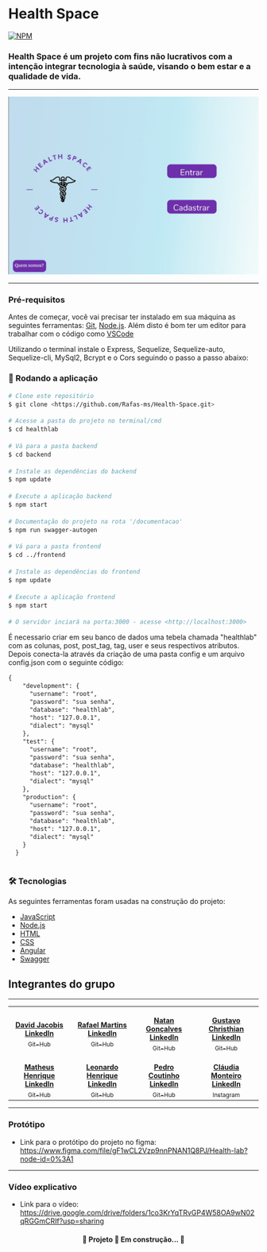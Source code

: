 # Health Space
[![NPM](https://img.shields.io/apm/l/react?style=for-the-badge)](https://github.com/Matts-R/healthlab/blob/main/LICENSE)
### Health Space é um projeto com fins não lucrativos com a intenção integrar tecnologia à saúde, visando o bem estar e a qualidade de vida.

---
![Tela Inicial](https://github.com/David-Jacobis/Assets/blob/main/Tela%20Inicial.jpeg)

---
### Pré-requisitos

Antes de começar, você vai precisar ter instalado em sua máquina as seguintes ferramentas:
[Git](https://git-scm.com), [Node.js](https://nodejs.org/en/). 
Além disto é bom ter um editor para trabalhar com o código como [VSCode](https://code.visualstudio.com/)

Utilizando o terminal instale o Express, Sequelize, Sequelize-auto, Sequelize-cli, MySql2, Bcrypt e o Cors seguindo o passo a passo abaixo:

### 🎲 Rodando a aplicação

```bash
# Clone este repositório
$ git clone <https://github.com/Rafas-ms/Health-Space.git>

# Acesse a pasta do projeto no terminal/cmd
$ cd healthlab

# Vá para a pasta backend
$ cd backend

# Instale as dependências do backend
$ npm update

# Execute a aplicação backend
$ npm start

# Documentação do projeto na rota '/documentacao'
$ npm run swagger-autogen

# Vá para a pasta frontend
$ cd ../frontend

# Instale as dependências do frontend
$ npm update

# Execute a aplicação frontend
$ npm start

# O servidor inciará na porta:3000 - acesse <http://localhost:3000>
```
É necessario criar em seu banco de dados uma tebela chamada "healthlab" com as colunas, post, post_tag, tag, user e seus respectivos atributos. Depois conecta-la através da criação de uma pasta config e um arquivo config.json com o seguinte código:

```
{
    "development": {
      "username": "root",
      "password": "sua senha",
      "database": "healthlab",
      "host": "127.0.0.1",
      "dialect": "mysql"
    },
    "test": {
      "username": "root",
      "password": "sua senha",
      "database": "healthlab",
      "host": "127.0.0.1",
      "dialect": "mysql"
    },
    "production": {
      "username": "root",
      "password": "sua senha",
      "database": "healthlab",
      "host": "127.0.0.1",
      "dialect": "mysql"
    }
  }
  
```

### 🛠 Tecnologias

As seguintes ferramentas foram usadas na construção do projeto:

- [JavaScript](https://developer.mozilla.org/pt-BR/docs/Web/JavaScript)
- [Node.js](https://nodejs.org/en/)
- [HTML](https://developer.mozilla.org/pt-BR/docs/Web/HTML)
- [CSS](https://www.w3schools.com/css/)
- [Angular](https://angular.io/start)
- [Swagger](https://swagger.io/)

## Integrantes do grupo
---

<table>
  <tr>
    <td align="center"><a href="https://www.linkedin.com/in/david-jacobis/"><img style="border-radius: 50%;" src="https://avatars.githubusercontent.com/u/79882277?s=400&u=5b89e0ae40e565f9ce16bb76cd526d0e187c0dd7&v=4" width="100px;" alt=""/><br /><b> David Jacobis<br>LinkedIn </b></a><br /><a href="https://github.com/David-Jacobis" title="Git-Hub"><sub>Git-Hub</sub></a></td>
    <td align="center"><a href="https://www.linkedin.com/in/rafael-martins-silva/"><img style="border-radius: 50%;" src="https://avatars.githubusercontent.com/u/80134985?v=4" width="100px;" alt=""/><br /><b>Rafael Martins<br>LinkedIn </b></a><br /><a href="https://github.com/Rafas-ms" title="Git-Hub"><sub>Git-Hub</sub></a></td>
    <td align="center"><a href="https://www.linkedin.com/in/natan-gonçalves-b81b84185/"><img style="border-radius: 50%;" src="https://avatars.githubusercontent.com/u/72225206?v=4" width="100px;" alt=""/><br /><b>Natan Gonçalves<br>LinkedIn </b></a><br /><a href="https://github.com/natanga00"title="Git-Hub"><sub>Git-Hub</sub></a></td>
    <td align="center"><a href="https://www.linkedin.com/in/gustavo-cristhian-581814165/"><img style="border-radius: 50%;" src="https://avatars.githubusercontent.com/u/80134399?v=4" width="100px;" alt=""/><br /><b>Gustavo Christhian<br>LinkedIn </b></a><br /><a href="https://github.com/gu3800" title="Git-Hub"><sub>Git-Hub</sub></a></td>
  </tr>
  <tr>
    <td align="center"><a href="https://www.linkedin.com/in/matheus-henrique-566904193/"><img style="border-radius: 50%;" src="https://media-exp1.licdn.com/dms/image/C5603AQF-hggjaa5ewA/profile-displayphoto-shrink_200_200/0/1612398440531?e=1625702400&v=beta&t=ix9nh387AqZu2r6EplH1VQsiO63gdmDOngSRJevk9CQ" width="100px;" alt=""/><br /><b>Matheus Henrique<br>LinkedIn </b></a><br /><a href="https://github.com/Matts-R" title="Git-Hub"><sub>Git-Hub</sub></a></td>
    <td align="center"><a href="http://www.linkedin.com/in/leonardohas"><img style="border-radius: 50%;" src="https://avatars.githubusercontent.com/u/83249141?v=4" width="100px;" alt=""/><br /><b>Leonardo Henrique<br>LinkedIn </b></a><br /><a href="https://github.com/Leonardohas" title="Git-Hub"><sub>Git-Hub</sub></a></td>
    <td align="center"><a href="https://www.linkedin.com/in/pedro-coutinho-898ba4210/"><img style="border-radius: 50%;" src="https://avatars.githubusercontent.com/u/79882234?v=4" width="100px;" alt=""/><br /><b>Pedro Coutinho<br>LinkedIn </b></a><br /><a href="https://github.com/PedroHGCoutinho" title="Git-Hub"><sub>Git-Hub</sub></a></td>
    <td align="center"><a href="http://linkedin.com/in/cl%C3%A1udia-monteiro-751b72112"><img style="border-radius: 50%;" src="https://instagram.fplu9-1.fna.fbcdn.net/v/t51.2885-19/s150x150/167416728_1360973667594199_1328727645316519527_n.jpg?tp=1&_nc_ht=instagram.fplu9-1.fna.fbcdn.net&_nc_ohc=H9jEj6rQ1BQAX84Ucs6&edm=ABfd0MgBAAAA&ccb=7-4&oh=276080dd4874ed605f8a709b25c08895&oe=60ADA673&_nc_sid=7bff83" width="100px;" alt=""/><br /><b>Cláudia Monteiro<br>LinkedIn </b></a><br /><a href="https://www.instagram.com/kkau_sm/" title="Instagram"><sub>Instagram</sub></a></td>
  </tr>
</table>

---
### Protótipo

* Link para o protótipo do projeto no figma: https://www.figma.com/file/gF1wCL2Vzp9nnPNAN1Q8PJ/Health-lab?node-id=0%3A1
---
### Vídeo explicativo

* Link para o vídeo: https://drive.google.com/drive/folders/1co3KrYqTRvGP4W58OA9wN02qRGGmCRIf?usp=sharing

<h4 align="center"> 
	🚧  Projeto 🚀 Em construção...  🚧
</h4>








